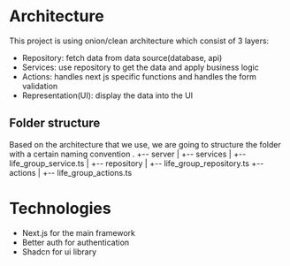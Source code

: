# Architecture
This project is using onion/clean architecture which consist of 3 layers: 
- Repository: fetch data from data source(database, api)
- Services: use repository to get the data and apply business logic
- Actions: handles next js specific functions and handles the form validation
- Representation(UI): display the data into the UI

## Folder structure
Based on the architecture that we use, we are going to structure the folder with a certain naming convention
.
+-- server
|   +-- services
|       +-- life_group_service.ts
|   +-- repository
|       +-- life_group_repository.ts
+-- actions
|   +-- life_group_actions.ts


# Technologies
- Next.js for the main framework
- Better auth for authentication
- Shadcn for ui library
